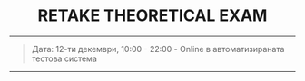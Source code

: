 <h1 align="center">RETAKE THEORETICAL EXAM</h1>

<hr>

<blockquote>
    <p>Дата: 12-ти декември, 10:00 - 22:00 - Online в автоматизираната тестова система</p>
</blockquote>

<hr>